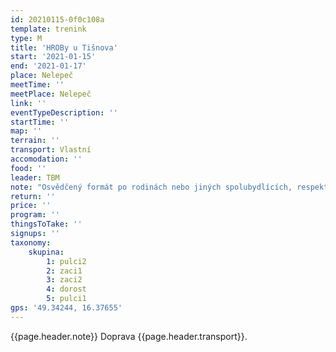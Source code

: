 ```yaml
---
id: 20210115-0f0c108a
template: trenink
type: M
title: 'HROBy u Tišnova'
start: '2021-01-15'
end: '2021-01-17'
place: Nelepeč
meetTime: ''
meetPlace: Nelepeč
link: ''
eventTypeDescription: ''
startTime: ''
map: ''
terrain: ''
transport: Vlastní
accomodation: ''
food: ''
leader: TBM
note: "Osvědčený formát po rodinách nebo jiných spolubydlících, respektujte prosím vládní nařízení.\r\n\r\nHROBy (Horský OB) jsou delší a je tedy potřeba počítat s odlišnostmi. Neběží se na OB mapě (i když je případně k dispozici), což znamená jiné měřítko i ekvidistanci. Kontroly bývají jednoduché, často se běhá či chodí po cestách. Pro žactvo je to ideální varianta na procházku s celou rodinou a představení rodičům, cože to vlastně dělají. Při výběru tratě se primárně dívejte na vzdálenost vzdušnou čarou (určite urazíte až o cca 2 km více).\r\n\r\nPokud se v rámci DH14 rozhodnete běžet, doporučuji trať A (je třeba jít volně a odhad je 40-50 minut).\r\n\r\n[Tabulka příjezdů](https://docs.google.com/spreadsheets/d/1Tu1MWwZt-8FcCTGX25d3x99fm1pf0Cc1JIWzybVGI5c/edit?usp=sharing)\r\n[Mapy ke stažení](https://drive.google.com/drive/folders/1kmHfCCTLfWLaSQN7Zanq71Nf6uM3pfVb?usp=sharing) - na kontrolách budou fáborky s kódem\r\n[Doporučené parkování](https://mapy.cz/s/herezubapu)\r\n\r\nKdo nemá možnost tisku map, může se ozvat Lufovi a vyzvednout si je po domluvě."
return: ''
price: ''
program: ''
thingsToTake: ''
signups: ''
taxonomy:
    skupina:
        1: pulci2
        2: zaci1
        3: zaci2
        4: dorost
        5: pulci1
gps: '49.34244, 16.37655'
---
```


{{page.header.note}}
 Doprava {{page.header.transport}}.
